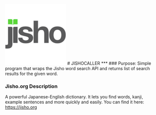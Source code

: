 <img src= "images/jisho.png" width="200" height="200">
# JISHOCALLER
***
### Purpose:
Simple program that wraps the Jisho word search API and returns list of search results for the given word.

### Jisho.org Description
A powerful Japanese-English dictionary. It lets you find words, kanji, example sentences and more quickly and easily. You can find it here: https://jisho.org 
